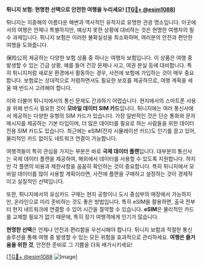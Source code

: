 **튀니지 보험: 현명한 선택으로 안전한 여행을 누리세요! [[TG💪+ @esim1088](https://t.me/s/esim1088)]**

튀니지는 지중해의 아름다운 해변과 역사적인 유적지로 유명한 관광 명소입니다. 이곳에서의 여행은 언제나 특별하지만, 예상치 못한 상황에 대비하는 것은 현명한 여행자의 필수 과제입니다. 튀니지 보험은 이러한 불확실성을 최소화하며, 여러분의 안전과 편안한 여행을 도와줍니다.

保险公司 제공하는 다양한 보험 상품 중 하나는 여행자 보험입니다. 이 상품은 여행 중 발생할 수 있는 긴급 상황, 예를 들어 건강 문제나 사고, 여권 분실 등에 대비합니다. 특히 튀니지처럼 새로운 환경에서 활동하는 경우, 사전에 보험에 가입하는 것이 매우 중요합니다. 보험료는 상대적으로 저렴하면서도 필요한 보호를 제공하므로, 여행 계획을 세울 때 반드시 고려해야 합니다.

이와 더불어 튀니지에서의 통신 문제도 간과하기 어렵습니다. 현지에서의 스마트폰 사용을 위해 반드시 필요한 것이 **모바일 데이터 SIM 카드**입니다. 튀니지에는 여러 통신사에서 제공하는 다양한 유형의 SIM 카드가 있습니다. 가장 일반적인 것은 단순 통화와 문자 메시지를 제공하는 기본 타입이며, 더 많은 데이터를 필요로 하는 사람들을 위한 데이터 전용 SIM 카드도 있습니다. 최근에는 eSIM(전자 시뮬레이션 카드)도 인기를 끌고 있어, 물리적인 카드 없이도 네트워크 연결이 가능합니다.

여행객들이 특히 관심을 가지는 부분은 바로 **국제 데이터 플랜**입니다. 대부분의 통신사는 국제 데이터 플랜을 제공하여, 해외에서 데이터를 사용할 수 있도록 지원합니다. 하지만 각 플랜의 비용과 제한사항을 꼼꼼히 확인하는 것이 중요합니다. 특히 튀니지에서 모바일 데이터를 많이 사용할 계획이라면, 사전에 플랜을 구매하고 설정하는 것이 경제적이고 실질적인 선택입니다.

또한, 튀니지에서의 유심카드 구매는 현지 공항이나 도시 중심부의 매장에서 가능하지만, 온라인으로 미리 준비하는 것도 좋은 방법입니다. 특히 eSIM을 활용하면, 출국 전부터 현지 네트워크에 연결할 수 있어 시간을 절약할 수 있습니다. **eSIM**은 물리적인 카드를 교체할 필요가 없기 때문에, 특히 장기 여행객에게 인기가 많습니다.

**현명한 선택**은 언제나 안전과 편리함을 우선시해야 합니다. 튀니지 보험과 적절한 통신 솔루션을 통해 여행 중 발생할 수 있는 모든 위험을 효과적으로 관리하세요. **여행은 즐거움을 위한 것**, 안전한 준비로 그 기쁨을 더욱 배가시키세요!

[[TG💪+ @esim1088](https://t.me/s/esim1088) ![Image](https://i.postimg.cc/Y0z9fWf4/image.png)]